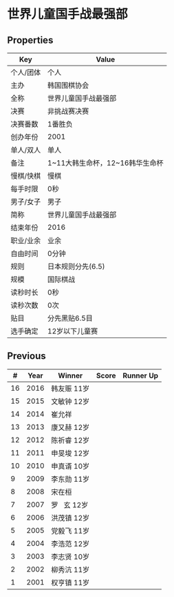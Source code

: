 # 世界儿童国手战最强部

## Properties

| Key | Value |
| --- | ----- |
| 个人/团体 | 个人 |
| 主办 | 韩国围棋协会 |
| 全称 | 世界儿童国手战最强部 |
| 决赛 | 非挑战赛决赛 |
| 决赛番数 | 1番胜负 |
| 创办年份 | 2001 |
| 单人/双人 | 单人 |
| 备注 | 1~11大韩生命杯，12~16韩华生命杯 |
| 慢棋/快棋 | 慢棋 |
| 每手时限 | 0秒 |
| 男子/女子 | 男子 |
| 简称 | 世界儿童国手战最强部 |
| 结束年份 | 2016 |
| 职业/业余 | 业余 |
| 自由时间 | 0分钟 |
| 规则 | 日本规则分先(6.5) |
| 规模 | 国际棋战 |
| 读秒时长 | 0秒 |
| 读秒次数 | 0次 |
| 贴目 | 分先黑贴6.5目 |
| 选手确定 | 12岁以下儿童赛 |

## Previous

| # | Year | Winner | Score | Runner Up |
| --- | --- | --- | --- | --- |
| 16 | 2016 | 韩友赈 11岁 |  |  |
| 15 | 2015 | 文敏钟 12岁 |  |  |
| 14 | 2014 | 崔允祥 |  |  |
| 13 | 2013 | 康又赫 12岁 |  |  |
| 12 | 2012 | 陈祈睿 12岁 |  |  |
| 11 | 2011 | 申旻埈 12岁 |  |  |
| 10 | 2010 | 申真谞 10岁 |  |  |
| 9 | 2009 | 李东勋 11岁 |  |  |
| 8 | 2008 | 宋在桓 |  |  |
| 7 | 2007 | 罗   玄 12岁 |  |  |
| 6 | 2006 | 洪茂镇 12岁 |  |  |
| 5 | 2005 | 党毅飞 11岁 |  |  |
| 4 | 2004 | 李浩范 12岁 |  |  |
| 3 | 2003 | 李志贤 10岁 |  |  |
| 2 | 2002 | 柳秀沆 11岁 |  |  |
| 1 | 2001 | 权亨镇 11岁 |  |  |

